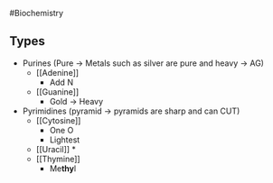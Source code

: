 #Biochemistry 
## Types
* Purines (Pure -> Metals such as silver are pure and heavy -> AG)
	* [[Adenine]]
		* Add N
	* [[Guanine]]
		* Gold -> Heavy
* Pyrimidines (pyramid -> pyramids are sharp and can CUT)
	* [[Cytosine]]
		* One O
		* Lightest
	* [[Uracil]]
		* 
	* [[Thymine]]
		* Me**thy**l